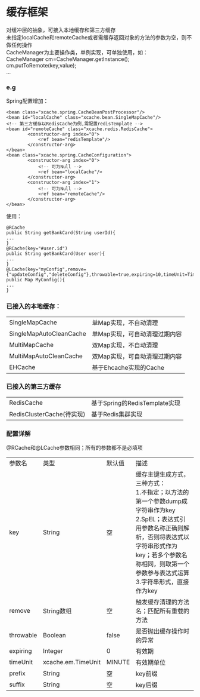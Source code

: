 # 缓存框架
对缓冲层的抽象，可接入本地缓存和第三方缓存<br/>
未指定localCache和remoteCache或者需缓存返回对象的方法的参数为空，则不做任何操作<br/>
CacheManager为主要操作类，单例实现，可单独使用，如：<br/>
CacheManager cm=CacheManager.getInstance();<br/>
cm.putToRemote(key,value);<br/>
...
### e.g
Spring配置增加：

	
	<bean class="xcache.spring.CacheBeanPostProcessor"/>
	<bean id="localCache" class="xcache.bean.SingleMapCache"/>
	<!-- 第三方缓存以RedisCache为例,需配置redisTemplate -->
	<bean id="remoteCache" class="xcache.redis.RedisCache">
			<constructor-arg index="0">
				<ref bean="redisTemplate"/>
			</constructor-arg>
	</bean>
	<bean class="xcache.spring.CacheConfiguration">
			<constructor-arg index="0">
				<!-- 可为Null -->
				<ref bean="localCache"/>
			</constructor-arg>
			<constructor-arg index="1">
				<!-- 可为Null -->
				<ref bean="remoteCache"/>
			</constructor-arg>
	</bean>
	
使用：
	
	@RCache
	public String getBankCard(String userId){
	...
	}
	@RCache(key="#user.id")
	public String getBankCard(User user){
	...
	}
	@LCache(key="myConfig",remove={"updateConfig","deleteConfig"},throwable=true,expiring=10,timeUnit=TimeUnit.MINUTE,prefix="PREFIX",suffix="SUFFIX")
	public Map MyConfig(){
	...
	}

### 已接入的本地缓存：
<table>
	<tr align="left">
		<td>SingleMapCache</td>
		<td>单Map实现，不自动清理</td>
	</tr>
	<tr align="left">
		<td>SingleMapAutoCleanCache</td>
		<td>单Map实现，可自动清理过期内容</td>
	</tr>
	<tr align="left">
		<td>MultiMapCache</td>
		<td>双Map实现，不自动清理</td>
	</tr>
	<tr align="left">
		<td>MultiMapAutoCleanCache</td>
		<td>双Map实现，可自动清理过期内容</td>
	</tr>
	<tr align="left">
		<td>EHCache</td>
		<td>基于Ehcache实现的Cache</td>
	</tr>
</table>


### 已接入的第三方缓存
<table>
	<tr>
		<td>RedisCache</td>
		<td>基于Spring的RedisTemplate实现</td>
	</tr>
	<tr>
		<td>RedisClusterCache(待实现)</td>
		<td>基于Redis集群实现</td>
	</tr>
</table>

### 配置详解
@RCache和@LCache参数相同；所有的参数都不是必填项<br/>
<table>
	<tr>
		<td>参数名</td>
		<td>类型</td>
		<td>默认值</td>
		<td>描述</td>
	</tr>
	<tr>
		<td>key</td>
		<td>String</td>
		<td>空</td>
		<td>
			缓存主键生成方式，三种方式：<br/>
			1.不指定；以方法的第一个参数dump成字符串作为key<br/>
			2.SpEL；表达式引用参数名称正确则解析，否则将表达式以字符串形式作为key；若多个参数名称相同，则取第一个参数参与表达式运算<br/>
			3.字符串形式，直接作为key<br/>
		</td>
	</tr>
	<tr>
		<td>remove</td>
		<td>String数组</td>
		<td>空</td>
		<td>触发缓存清理的方法名；匹配所有重载的方法</td>
	</tr>
	<tr>
		<td>throwable</td>
		<td>Boolean</td>
		<td>false</td>
		<td>是否抛出缓存操作时的异常</td>
	</tr>
	<tr>
		<td>expiring</td>
		<td>Integer</td>
		<td>0</td>
		<td>有效期</td>
	</tr>
	<tr>
		<td>timeUnit</td>
		<td>xcache.em.TimeUnit</td>
		<td>MINUTE</td>
		<td>有效期单位</td>
	</tr>
	<tr>
		<td>prefix</td>
		<td>String</td>
		<td>空</td>
		<td>key前缀</td>
	</tr>
	<tr>
		<td>suffix</td>
		<td>String</td>
		<td>空</td>
		<td>key后缀</td>
	</tr>
</table>
